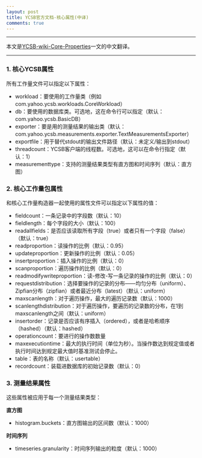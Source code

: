 ```yaml
---
layout: post
title: YCSB官方文档-核心属性(中译)
comments: true
---
```


---

本文是[YCSB-wiki-Core-Properties](https://github.com/brianfrankcooper/YCSB/wiki/Core-Properties)一文的中文翻译。

---

### 1. 核心YCSB属性

所有工作量文件可以指定以下属性：

- workload：要使用的工作量类（例如com.yahoo.ycsb.workloads.CoreWorkload）
- db：要使用的数据库类。可选地，这在命令行可以指定（默认：com.yahoo.ycsb.BasicDB）
- exporter：要是用的测量结果的输出类（默认：com.yahoo.ycsb.measurements.exporter.TextMeasurementsExporter）
- exportfile：用于替代stdout的输出文件路径（默认：未定义/输出到stdout）
- threadcount：YCSB客户端的线程数。可选地，这可以在命令行指定（默认：1）
- measurementtype：支持的测量结果类型有直方图和时间序列（默认：直方图）

### 2. 核心工作量包属性

和核心工作量构造器一起使用的属性文件可以指定以下属性的值：

- fieldcount：一条记录中的字段数（默认：10）
- fieldlength：每个字段的大小（默认：100）
- readallfields：是否应该读取所有字段（true）或者只有一个字段（false）（默认：true）
- readproportion：读操作的比例（默认：0.95）
- updateproportion：更新操作的比例（默认：0.05）
- insertproportion：插入操作的比例（默认：0）
- scanproportion：遍历操作的比例（默认：0）
- readmodifywriteproportion：读-修改-写一条记录的操作的比例（默认：0）
- requestdistribution：选择要操作的记录的分布——均匀分布（uniform）、Zipfian分布（zipfian）或者最近分布（latest）（默认：uniform）
- maxscanlength：对于遍历操作，最大的遍历记录数（默认：1000）
- scanlengthdistribution：对于遍历操作，要遍历的记录数的分布，在1到maxscanlength之间（默认：uniform）
- insertorder：记录是否应该有序插入（ordered），或者是哈希顺序（hashed）（默认：hashed）
- operationcount：要进行的操作数数量
- maxexecutiontime：最大的执行时间（单位为秒）。当操作数达到规定值或者执行时间达到规定最大值时基准测试会停止。
- table：表的名称（默认：usertable）
- recordcount：装载进数据库的初始记录数（默认：0）

### 3. 测量结果属性

这些属性被应用于每一个测量结果类型：

**直方图**

- histogram.buckets：直方图输出的区间数（默认：1000）

**时间序列**

- timeseries.granularity：时间序列输出的粒度（默认：1000）
